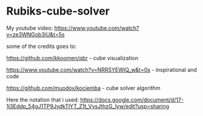 # Rubiks-cube-solver

My youtube video: https://www.youtube.com/watch?v=ze3WNGob3iU&t=5s

some of the credits goes to:

https://github.com/kkoomen/qbr - cube visualization

https://www.youtube.com/watch?v=NRRSYEWIQ_w&t=0s - inspirational and code

https://github.com/muodov/kociemba - cube solver algorithm

Here the notation that i used: https://docs.google.com/document/d/17-1j3Eddp_54gJ1TP9JvdkTlYT_Z1t_VysJthzG_lyw/edit?usp=sharing
